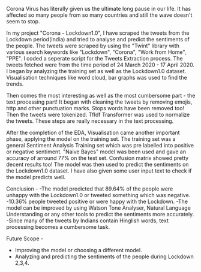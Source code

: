 Corona Virus has literally given us the ultimate long pause in our life. It has affected so many people from so many countries and still the wave doesn't seem to stop.

 In my project "Corona - Lockdown1.0", I have scraped the tweets from the Lockdown period(India) and tried to analyse and predict the sentiments of the people.
The tweets were scraped by using the "Twint" library with various search keywords like "Lockdown", "Corona", "Work from Home", "PPE". I coded a seperate script for the Tweets Extraction process. The tweets fetched were from the time period of 24 March 2020 - 17 April 2020. I began by analyzing the training set as well as the Lockdown1.0 dataset. Visualisation techniques like word cloud, bar graphs was used to find the trends.

Then comes the most interesting as well as the most cumbersome part - the text processing part! It began with cleaning the tweets by removing emojis, http and other punctuation marks. Stops words have been removed too! Then the tweets were tokenized. TfIdf Transformer was used to normalize the tweets. These steps are really necessary in the text  processing. 

After the completion of the EDA, Visualisation came another important phase,  applying the model on the training set. The training set was a general Sentiment Analysis Training set which was pre labelled into positive or negative sentiment. "Naive Bayes" model was been used and gave an accuracy of arround 77% on the test set. Confusion matrix showed pretty decent results too! The model was then used to predict the sentiments on the Lockdown1.0 dataset. I have also given some user input text to check if the model predicts well.

Conclusion -
-The model predicted that 89.64% of the people were unhappy with the Lockdown1.0 or tweeted something which was negative.
-10.36% people tweeted positive or were happy with the Lockdown.
-The model can be improved by using Watson Tone Analyser, Natural Language Understanding or any other tools to predict the sentiments more accurately.
-Since many of the tweets by Indians contain Hinglish words, text processing becomes a cumbersome task.

Future Scope - 
- Improving the model or choosing a different model.
- Analyzing and predicting the sentiments of the people during Lockdown 2,3,4.
